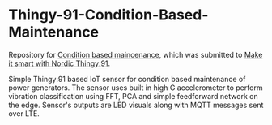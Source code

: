 # Thingy-91-Condition-Based-Maintenance

Repository for [Condition based maincenance](TODO), which was submitted to [Make it smart with Nordic Thingy:91](https://www.electromaker.io/contest/make-it-smart-with-nordic-thingy-91).

Simple Thingy:91 based IoT sensor for condition based maintenance of power generators. The sensor uses built in high G accelerometer to perform vibration classification using FFT, PCA and simple feedforward network on the edge. Sensor's outputs are LED visuals along with MQTT messages sent over LTE.
